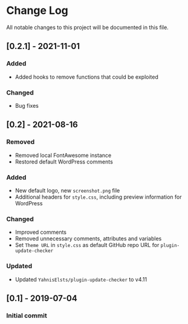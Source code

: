 # Change Log
All notable changes to this project will be documented in this file.

## [0.2.1] - 2021-11-01
### Added
* Added hooks to remove functions that could be exploited

### Changed
* Bug fixes

## [0.2] - 2021-08-16
### Removed
* Removed local FontAwesome instance
* Restored default WordPress comments

### Added
* New default logo, new `screenshot.png` file
* Additional headers for `style.css`, including preview information for WordPress

### Changed
* Improved comments
* Removed unnecessary comments, attributes and variables
* Set `Theme URL` in `style.css` as default GitHub repo URL for `plugin-update-checker`

### Updated
* Updated `YahnisElsts/plugin-update-checker` to v4.11

## [0.1] - 2019-07-04
### Initial commit